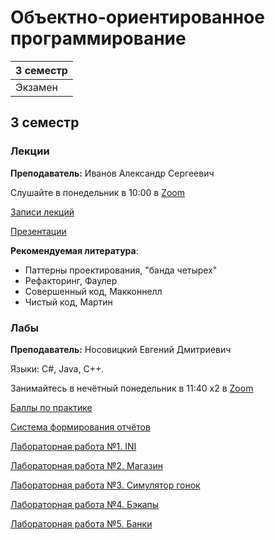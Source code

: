 # Объектно-ориентированное программирование

|3 семестр|
|---|
|Экзамен|

## 3 семестр
### Лекции

**Преподаватель:** Иванов Александр Сергеевич

Слушайте в понедельник в 10:00 в [Zoom](https://itmo.zoom.us/j/9151124949)

[Записи лекций](https://yadi.sk/d/iGz5-Vunb5dKHA?w=1)

[Презентации](https://drive.google.com/drive/folders/1qvI4ni8HoIOSDKjV4QiZ_6zkIS1vuqe3?usp=sharing)

**Рекомендуемая литература**:

* Паттерны проектирования, "банда четырех"
* Рефакторинг, Фаулер
* Совершенный код, Макконнелл
* Чистый код, Мартин

### Лабы

**Преподаватель:** Носовицкий Евгений Дмитриевич

Языки: C#, Java, C++.

Занимайтесь в нечётный понедельник в 11:40 x2 в [Zoom](https://itmo.zoom.us/j/8545966049)

[Баллы по практике](https://docs.google.com/spreadsheets/d/1H75MoSvL-165x5aM-p26eFZcY57UYx0gPtOHhvpGYGw/edit?usp=sharing)

[Система формирования отчётов](https://reports.artrey.ru/)

[Лабораторная работа №1. INI](../Files/OOP/OOP1.pdf)

[Лабораторная работа №2. Магазин](../Files/OOP/OOP2.pdf)

[Лабораторная работа №3. Симулятор гонок](../Files/OOP/OOP3.pdf)

[Лабораторная работа №4. Бэкапы](../Files/OOP/OOP4.pdf)

[Лабораторная работа №5. Банки](../Files/OOP/OOP5.pdf)
